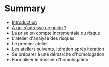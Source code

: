 # Summary

* [Introduction](README.md)
* [A qui s'adresse ce guide ?](a-qui-sadresse-ce-guide.md)
* La prise en compte incrémentale du risque
* L'atelier d'analyse des risques
* Le premier atelier
* Les ateliers suivants, itération après itération
* Se préparer à une démarche d'homologation
* Formaliser le dossier d'homologation

